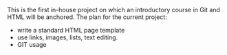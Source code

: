 This is the first in-house project on which an introductory course in Git and HTML will be anchored.
The plan for the current project:
- write a standard HTML page template
- use links, images, lists, text editing.
- GIT usage
